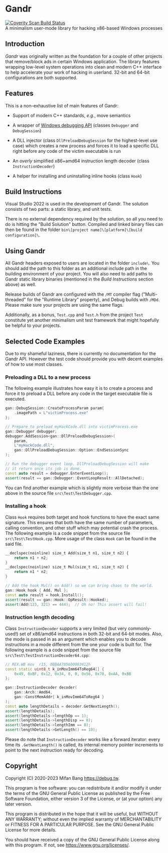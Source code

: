 # Gandr

[![Coverity Scan Build Status](https://scan.coverity.com/projects/29260/badge.svg)](https://scan.coverity.com/projects/mifanbang-gandr)
<br>A minimalism user-mode library for hacking x86-based Windows processes

## Introduction

*Gandr* was originally written as the foundation for a couple of other projects that remove/block ads in certain Windows application. The library features wrapping low-level system operations into clean and modern C++ interface to help accelerate your work of hacking in userland. 32-bit and 64-bit configurations are both supported.

## Features

This is a non-exhaustive list of main features of Gandr:

- Support of modern C++ standards, *e.g.*, move semantics

- A wrapper of [Windows debugging API](https://docs.microsoft.com/en-us/windows/win32/debug/debugging-functions) (classes `Debugger` and `DebugSession`)

- A DLL injector (class `DllPreloadDebugSession` for the highest-level use case) which creates a new process and forces it to load a specific DLL right before any code of the victim executable is run

- An *overly* simplified x86+amd64 instruction length decoder (class `InstructionDecoder`)

- A helper for installing and uninstalling inline hooks (class `Hook`)

## Build Instructions

Visual Studio 2022 is used in the development of Gandr. The solution consists of two parts: a static library, and unit tests.

There is no external dependency required by the solution, so all you need to do is hitting the "Build Solution" button. Compiled and linked binary files can then be found in the folder `bin\[project name]\[platform]\[build configuration]\`.

## Using Gandr

All Gandr headers exposed to users are located in the folder `include\`. You should add the path to this folder as an additional include path in the building environment of your project. You will also need to add paths to Gandr static library binaries (mentioned in the *Build Instructions* section above) as well.

Release builds of Gandr are configured with the `/MT` compiler flag ("Multi-threaded" for the "Runtime Library" property), and Debug builds with `/MDd`. Please make sure your projects are using the same flags.

Additionally, as a bonus, `Test.cpp` and `Test.h` from the project `Test` constitute yet another minimalism unit test framework that might hopefully be helpful to your projects.

## Selected Code Examples

Due to my shameful laziness, there is currently no documentation for the Gandr API. However the test code should provide you with decent examples of how to use most classes.

### Preloading a DLL to a new process

The following example illustrates how easy it is to create a process and force it to preload a DLL before any code in the target executable file is executed.

```cpp
gan::DebugSession::CreateProcessParam param{
    .imagePath = L"victimProcess.exe"
};

// Prepare to preload myHackCode.dll into victimProcess.exe
gan::Debugger debugger;
debugger.AddSession<gan::DllPreloadDebugSession>(
    param,
    L"myHackCode.dll",
    gan::DllPreloadDebugSession::Option::EndSessionSync
);

// Run the debugger event loop. DllPreloadDebugSession will make
// it return once its job is done.
const auto result = debugger.EnterEventLoop();
assert(result == gan::Debugger::EventLoopResult::AllDetached);
```

You can find another example which is slightly more verbose than the one above in the source file `src\Test\TestDebugger.cpp`.

### Installing a hook

Class `Hook` requires both target and hook functions to have the exact same signature. This ensures that both have the same number of parameters, calling convention, and other stuff which may potential crash the process. The following example is a code snippet from the source file `src\Test\TestHook.cpp`. More usage of the class `Hook` can be found in the said file.

```cpp
__declspec(noinline) size_t Add(size_t n1, size_t n2) {
    return n1 + n2;
}
__declspec(noinline) size_t Mul(size_t n1, size_t n2) {
    return n1 * n2;
}

// Add the hook Mul() on Add() so we can bring chaos to the world.
gan::Hook hook { Add, Mul };
const auto result = hook.Install();
assert(result == gan::Hook::OpResult::Hooked);
assert(Add(123, 321) == 444);  // Oh no! This assert will fail!
```

### Instruction length decoding

Class `InstructionDecoder` supports a very limited (but very commonly-used!) set of x86/amd64 instructions in both 32-bit and 64-bit modes. Also, the mode is passed in as an argument which enables you to decode instructions in a mode different from the one your code is built for. The following example is a code snippet from the source file `src\Test\TestInstructionDecoder64.cpp`:

```cpp
// REX.WB mov  r15, 0BBAA785600003412h
const static uint8_t k_inMovImm64ToReg64[] {
    0x49, 0xBF, 0x12, 0x34, 0, 0, 0x56, 0x78, 0xAA, 0xBB
};

gan::InstructionDecoder decoder(
    gan::Arch::Amd64,
    gan::ConstMemAddr{ k_inMovImm64ToReg64 }
);
const auto lengthDetails = decoder.GetNextLength();
assert(lengthDetails);
assert(lengthDetails->lengthOp == 1);
assert(lengthDetails->lengthDisp == 0);
assert(lengthDetails->lengthImm == 8);
assert(lengthDetails->GetLength() == 10);
```

Please do note that `InstructionDecoder` works like a forward iterator: every time its `.GetNextLength()` is called, its internal memory pointer increments to point to the next instruction ready for decoding.

## Copyright

Copyright (C) 2020-2023 Mifan Bang <https://debug.tw>.

This program is free software: you can redistribute it and/or modify it under the terms of the GNU General Public License as published by the Free Software Foundation, either version 3 of the License, or (at your option) any later version.

This program is distributed in the hope that it will be useful, but WITHOUT ANY WARRANTY; without even the implied warranty of MERCHANTABILITY or FITNESS FOR A PARTICULAR PURPOSE.  See the GNU General Public License for more details.

You should have received a copy of the GNU General Public License along with this program.  If not, see <https://www.gnu.org/licenses/>.
